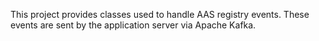 This project provides classes used to handle AAS registry events. These events are sent by the application server via Apache Kafka.
